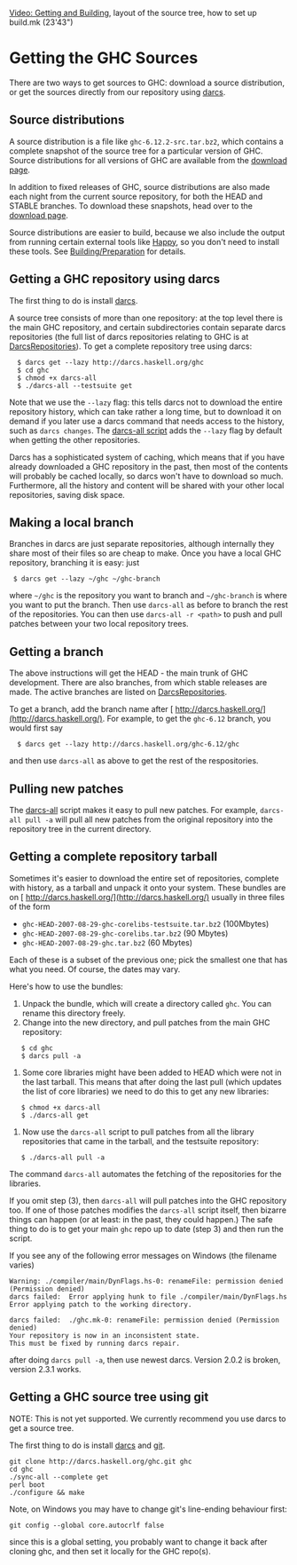 [ Video: Getting and Building](http://video.google.com/videoplay?docid=7166458546326012899), layout of the source tree, how to set up build.mk (23'43")

# Getting the GHC Sources


There are two ways to get sources to GHC: download a source distribution, or get the sources directly from our repository using [ darcs](http://darcs.net/).

## Source distributions


A source distribution is a file like `ghc-6.12.2-src.tar.bz2`, which contains a complete snapshot of the source tree for a particular version of GHC.  Source distributions for all versions of GHC are available from the [download page](http://www.haskell.org/ghc/download.html).


In addition to fixed releases of GHC, source distributions are also made each night from the current source repository, for both the HEAD and STABLE branches.  To download these snapshots, head over to the [download page](http://www.haskell.org/ghc/download.html).


Source distributions are easier to build, because we also include the output from running certain external tools like [ Happy](http://haskell.org/happy), so you don't need to install these tools.  See [Building/Preparation](building/preparation) for details.

## Getting a GHC repository using darcs


The first thing to do is install [ darcs](http://darcs.net/).


A source tree consists of more than one repository: at the top level there is the main GHC repository, and certain subdirectories contain separate darcs repositories (the full list of darcs repositories relating to GHC is at [DarcsRepositories](darcs-repositories)).  To get a complete repository tree using darcs:

```wiki
  $ darcs get --lazy http://darcs.haskell.org/ghc
  $ cd ghc
  $ chmod +x darcs-all
  $ ./darcs-all --testsuite get
```


Note that we use the `--lazy` flag: this tells darcs not to download the entire repository history, which can take rather a long time, but to download it on demand if you later use a darcs command that needs access to the history, such as `darcs changes`.  The [darcs-all script](building/darcs-all) adds the `--lazy` flag by default when getting the other repositories.


Darcs has a sophisticated system of caching, which means that if you have already downloaded a GHC repository in the past, then most of the contents will probably be cached locally, so darcs won't have to download so much.  Furthermore, all the history and content will be shared with your other local repositories, saving disk space.

## Making a local branch


Branches in darcs are just separate repositories, although internally they share most of their files so are cheap to make.  Once you have a local GHC repository, branching it is easy: just

```wiki
 $ darcs get --lazy ~/ghc ~/ghc-branch
```


where `~/ghc` is the repository you want to branch and `~/ghc-branch` is where you want to put the branch.  Then use `darcs-all` as before to branch the rest of the repositories.  You can then use `darcs-all -r <path>` to push and pull patches between your two local repository trees.

## Getting a branch


The above instructions will get the HEAD - the main trunk of GHC development.  There are also branches, from which stable releases are made.  The active branches are listed on [DarcsRepositories](darcs-repositories).


To get a branch, add the branch name after [ http://darcs.haskell.org/](http://darcs.haskell.org/).  For example, to get the `ghc-6.12` branch, you would first say 

```wiki
  $ darcs get --lazy http://darcs.haskell.org/ghc-6.12/ghc
```


and then use `darcs-all` as above to get the rest of the respositories.

## Pulling new patches


The [darcs-all](building/darcs-all) script makes it easy to pull new patches.  For example, `darcs-all pull -a` will pull all new patches from the original repository into the repository tree in the current directory.

## Getting a complete repository tarball


Sometimes it's easier to download the entire set of repositories, complete with history, as a tarball and unpack it onto your system.  These bundles are on [ http://darcs.haskell.org/](http://darcs.haskell.org/) usually in three files of the form 

- `ghc-HEAD-2007-08-29-ghc-corelibs-testsuite.tar.bz2` (100Mbytes)
- `ghc-HEAD-2007-08-29-ghc-corelibs.tar.bz2` (90 Mbytes)
- `ghc-HEAD-2007-08-29-ghc.tar.bz2` (60 Mbytes)


Each of these is a subset of the previous one; pick the smallest one that has what you need.  Of course, the dates may vary.  


Here's how to use the bundles:

1. Unpack the bundle, which will create a directory called `ghc`.  You can rename this directory freely. 
1. Change into the new directory, and pull patches from the main GHC repository:

  ```wiki
     $ cd ghc
     $ darcs pull -a
  ```
1. Some core libraries might have been added to HEAD which were not in the last tarball. This means that after doing the last pull (which updates the list of core libraries) we need to do this to get any new libraries:

  ```wiki
     $ chmod +x darcs-all
     $ ./darcs-all get
  ```
1. Now use the `darcs-all` script to pull patches from all the library repositories that came in the tarball, and the testsuite repository:

  ```wiki
     $ ./darcs-all pull -a
  ```

  The command `darcs-all` automates the fetching of the repositories for the libraries.


If you omit step (3), then `darcs-all` will pull patches into the GHC repository too. If one of those patches modifies the `darcs-all` script itself, then bizarre things can happen (or at least: in the past, they could happen.) The safe thing to do is to get your main `ghc` repo up to date (step 3) and then run the script.


If you see any of the following error messages on Windows (the filename varies)

```wiki
Warning: ./compiler/main/DynFlags.hs-0: renameFile: permission denied (Permission denied)
darcs failed:  Error applying hunk to file ./compiler/main/DynFlags.hs
Error applying patch to the working directory.
```

```wiki
darcs failed:  ./ghc.mk-0: renameFile: permission denied (Permission denied)
Your repository is now in an inconsistent state.
This must be fixed by running darcs repair.
```


after doing `darcs pull -a`, then use newest darcs. Version 2.0.2 is broken, version 2.3.1 works.

## Getting a GHC source tree using git


NOTE: This is not yet supported. We currently recommend you use darcs to get a source tree.


The first thing to do is install [ darcs](http://darcs.net/) and [ git](http://git.or.cz/).

```wiki
git clone http://darcs.haskell.org/ghc.git ghc
cd ghc
./sync-all --complete get
perl boot
./configure && make
```


Note, on Windows you may have to change git's line-ending behaviour first:

```wiki
git config --global core.autocrlf false
```


since this is a global setting, you probably want to change it back after cloning ghc, and then set it locally for the GHC repo(s).
